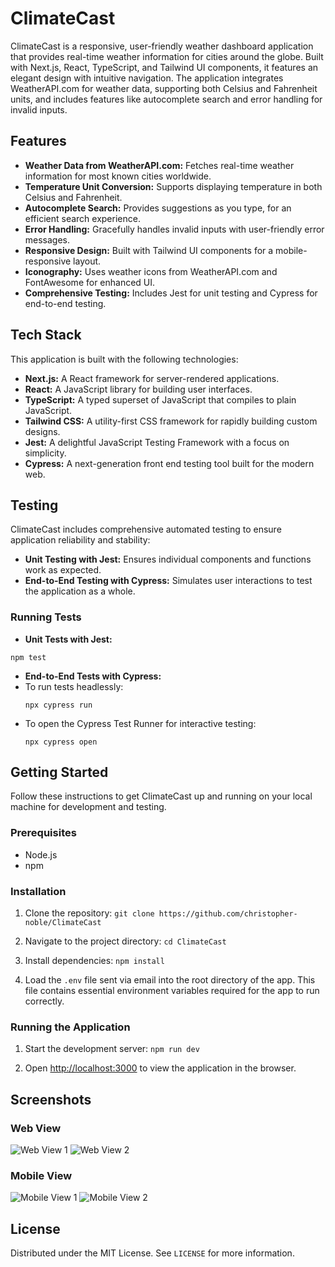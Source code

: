 # ClimateCast

ClimateCast is a responsive, user-friendly weather dashboard application that provides real-time weather information for cities around the globe. Built with Next.js, React, TypeScript, and Tailwind UI components, it features an elegant design with intuitive navigation. The application integrates WeatherAPI.com for weather data, supporting both Celsius and Fahrenheit units, and includes features like autocomplete search and error handling for invalid inputs.

## Features

- **Weather Data from WeatherAPI.com:** Fetches real-time weather information for most known cities worldwide.
- **Temperature Unit Conversion:** Supports displaying temperature in both Celsius and Fahrenheit.
- **Autocomplete Search:** Provides suggestions as you type, for an efficient search experience.
- **Error Handling:** Gracefully handles invalid inputs with user-friendly error messages.
- **Responsive Design:** Built with Tailwind UI components for a mobile-responsive layout.
- **Iconography:** Uses weather icons from WeatherAPI.com and FontAwesome for enhanced UI.
- **Comprehensive Testing:** Includes Jest for unit testing and Cypress for end-to-end testing.

## Tech Stack

This application is built with the following technologies:

- **Next.js:** A React framework for server-rendered applications.
- **React:** A JavaScript library for building user interfaces.
- **TypeScript:** A typed superset of JavaScript that compiles to plain JavaScript.
- **Tailwind CSS:** A utility-first CSS framework for rapidly building custom designs.
- **Jest:** A delightful JavaScript Testing Framework with a focus on simplicity.
- **Cypress:** A next-generation front end testing tool built for the modern web.

## Testing

ClimateCast includes comprehensive automated testing to ensure application reliability and stability:

- **Unit Testing with Jest:** Ensures individual components and functions work as expected.
- **End-to-End Testing with Cypress:** Simulates user interactions to test the application as a whole.

### Running Tests

- **Unit Tests with Jest:**
```
npm test
```

- **End-to-End Tests with Cypress:**
- To run tests headlessly:
  ```
  npx cypress run
  ```
- To open the Cypress Test Runner for interactive testing:
  ```
  npx cypress open
  ```

## Getting Started

Follow these instructions to get ClimateCast up and running on your local machine for development and testing.

### Prerequisites

- Node.js
- npm

### Installation

1. Clone the repository:
 `git clone https://github.com/christopher-noble/ClimateCast`

2. Navigate to the project directory:
 `cd ClimateCast`

3. Install dependencies:
 `npm install`

4. Load the `.env` file sent via email into the root directory of the app. This file contains essential environment variables required for the app to run correctly.

### Running the Application

1. Start the development server:
 `npm run dev`

2. Open [http://localhost:3000](http://localhost:3000) to view the application in the browser.

## Screenshots

### Web View

![Web View 1](https://drive.google.com/file/d/1Vt5aOOla6BdyyAGX9ly7ZkzjJ_dHDaGY/view?usp=drive_link)
![Web View 2](https://drive.google.com/file/d/1s2n1jXjvLJu2r6QjT8mh4SOa-cNpwhTc/view?usp=drive_link)

### Mobile View

![Mobile View 1](https://drive.google.com/file/d/1Z07lAMysJGSUSaDyKN3jOKYaZ3DVYzCX/view?usp=drive_link)
![Mobile View 2](https://drive.google.com/file/d/1ZogPmRe6BquSl8RdKDkCKR17psYMSeAi/view?usp=sharing)

## License

Distributed under the MIT License. See `LICENSE` for more information.
